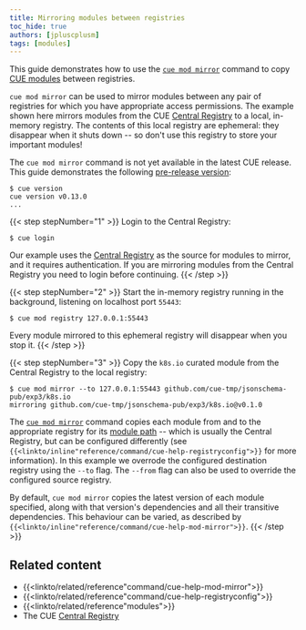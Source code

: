 ```yaml
---
title: Mirroring modules between registries
toc_hide: true
authors: [jpluscplusm]
tags: [modules]
---
```


This guide demonstrates how to use the
[`cue mod mirror`]({{<relref"docs/reference/command/cue-help-mod-mirror">}})
command to copy
[CUE modules]({{<relref"docs/reference/modules">}})
between registries.

`cue mod mirror` can be used to mirror modules between any pair of registries for
which you have appropriate access permissions. The example shown here mirrors
modules from the CUE
[Central Registry](https://registry.cue.works)
to a local, in-memory registry. The contents of this local registry are
ephemeral: they disappear when it shuts down -- so don't use this registry to
store your important modules!

The `cue mod mirror` command is not yet available in the latest CUE release.
This guide demonstrates the following
[pre-release version]({{<relref"docs/introduction/installation/#download-an-official-cue-binary">}}):
```text { title="TERMINAL" type="terminal" codeToCopy="Y3VlIHZlcnNpb24=" }
$ cue version
cue version v0.13.0
...
```

{{< step stepNumber="1" >}}
Login to the Central Registry:
```text { title="TERMINAL" type="terminal" codeToCopy="Y3VlIGxvZ2lu" }
$ cue login
```
Our example uses the
[Central Registry](https://registry.cue.works)
as the source for modules to mirror, and it requires authentication. If you are
mirroring modules from the Central Registry you need to login before continuing.
{{< /step >}}

{{< step stepNumber="2" >}}
Start the in-memory registry running in the background, listening on localhost port `55443`:
```text { title="TERMINAL" type="terminal" codeToCopy="Y3VlIG1vZCByZWdpc3RyeSAxMjcuMC4wLjE6NTU0NDM=" }
$ cue mod registry 127.0.0.1:55443
```
Every module mirrored to this ephemeral registry will disappear when you stop it.
{{< /step >}}

{{< step stepNumber="3" >}}
Copy the `k8s.io` curated module from the Central Registry to the local registry:
```text { title="TERMINAL" type="terminal" codeToCopy="Y3VlIG1vZCBtaXJyb3IgLS10byAxMjcuMC4wLjE6NTU0NDMgZ2l0aHViLmNvbS9jdWUtdG1wL2pzb25zY2hlbWEtcHViL2V4cDMvazhzLmlv" }
$ cue mod mirror --to 127.0.0.1:55443 github.com/cue-tmp/jsonschema-pub/exp3/k8s.io
mirroring github.com/cue-tmp/jsonschema-pub/exp3/k8s.io@v0.1.0
```
The [`cue mod mirror`]({{<relref"docs/reference/command/cue-help-mod-mirror">}})
command copies each module from and to the appropriate registry for its
[module path]({{<relref"docs/reference/modules/#module-path">}}) --
which is usually the Central Registry, but can be configured differently (see
<code>{{<linkto/inline"reference/command/cue-help-registryconfig">}}</code>
for more information).
In this example we overrode the configured destination registry using the `--to` flag.
The `--from` flag can also be used to override the configured source registry.

By default, `cue mod mirror` copies the latest version of each module
specified, along with that version's dependencies and all their transitive
dependencies. This behaviour can be varied, as described by
<code>{{<linkto/inline"reference/command/cue-help-mod-mirror">}}</code>.
{{< /step >}}

## Related content

- {{<linkto/related/reference"command/cue-help-mod-mirror">}}
- {{<linkto/related/reference"command/cue-help-registryconfig">}}
- {{<linkto/related/reference"modules">}}
- The CUE [Central Registry](https://registry.cue.works)
